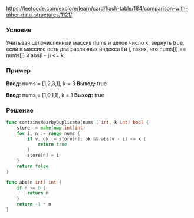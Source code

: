 https://leetcode.com/explore/learn/card/hash-table/184/comparison-with-other-data-structures/1121/
### Условие
Учитывая целочисленный массив nums и целое число k, вернуть true, если в массиве есть два различных индекса i и j, таких, что nums[i] == nums[j] и abs(i - j) <= k.
### Пример

**Ввод:** nums = [1,2,3,1], k = 3
**Выход:** true

**Ввод:** nums = [1,0,1,1], k = 1
**Выход:** true
### Решение

```go
func containsNearbyDuplicate(nums []int, k int) bool {
    store := make(map[int]int)
    for i, n := range nums {
        if v, ok := store[n]; ok && abs(v - i) <= k {
            return true
        }
        store[n] = i
    }
    return false
}

func abs(n int) int {
    if n >= 0 {
        return n
    }
    return -1 * n
}
```